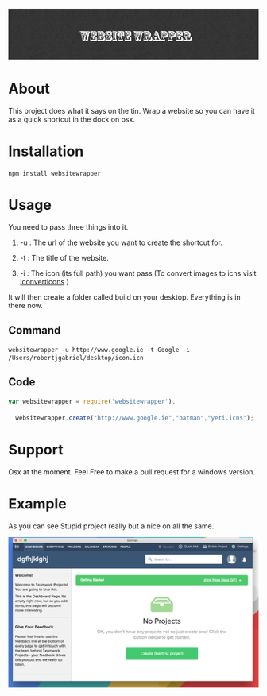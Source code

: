 
![alt text](assets/readme.png "Firebase Yeti")
# About
This project does what it says on the tin. Wrap a website so you can have it as a quick shortcut in the dock on osx.

# Installation

```shell
npm install websitewrapper
```

# Usage
You need to pass three things into it.

1. -u :  The url of the website you want to create the shortcut for.

2. -t : The title of the website.

3. -i : The icon (its full path) you want pass (To convert images to icns visit [iconverticons](https://iconverticons.com/online/) )

It will then create a folder called build on your desktop. Everything is in there now.

## Command
```shell
websitewrapper -u http://www.google.ie -t Google -i /Users/robertjgabriel/desktop/icon.icn
```


## Code
```javascript
var websitewrapper = require('websitewrapper'),

  websitewrapper.create("http://www.google.ie","batman","yeti.icns");

```

# Support
Osx at the moment.
Feel Free to make a pull request for a windows version.

# Example
As you can see
Stupid project really but a nice on all the same.

![alt text](assets/example.png "Firebase Yeti")
